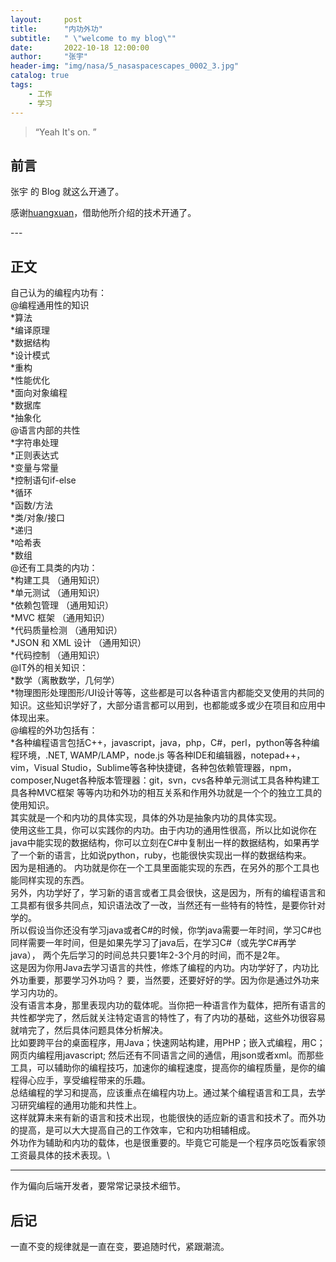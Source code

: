 ```yaml
---
layout:     post
title:      "内功外功"
subtitle:   " \"welcome to my blog\""
date:       2022-10-18 12:00:00
author:     "张宇"
header-img: "img/nasa/5_nasaspacescapes_0002_3.jpg"
catalog: true
tags:
    - 工作
    - 学习
---
```


> “Yeah It's on. ”


## 前言

张宇 的 Blog 就这么开通了。

感谢[huangxuan](http://huangxuan.me)，借助他所介绍的技术开通了。

<p id = "build"></p>
---

## 正文

自己认为的编程内功有：\
@编程通用性的知识\
*算法\
*编译原理\
*数据结构\
*设计模式\
*重构\
*性能优化\
*面向对象编程\
*数据库\
*抽象化\
@语言内部的共性\
*字符串处理\
*正则表达式\
*变量与常量\
*控制语句if-else\
*循环\
*函数/方法\
*类/对象/接口\
*递归\
*哈希表\
*数组\
@还有工具类的内功：\
*构建工具 （通用知识）\
*单元测试 （通用知识）\
*依赖包管理 （通用知识）\
*MVC 框架 （通用知识）\
*代码质量检测 （通用知识）\
*JSON 和 XML 设计 （通用知识）\
*代码控制 （通用知识）\
@IT外的相关知识：\
*数学（离散数学，几何学）\
*物理图形处理图形/UI设计等等，这些都是可以各种语言内都能交叉使用的共同的知识。这些知识学好了，大部分语言都可以用到，也都能或多或少在项目和应用中体现出来。\
@编程的外功包括有：\
*各种编程语言包括C++，javascript，java，php，C#，perl，python等各种编程环境，.NET, WAMP/LAMP，node.js 等各种IDE和编辑器，notepad++，vim，Visual Studio，Sublime等各种快捷键，各种包依赖管理器，npm，composer,Nuget各种版本管理器：git，svn，cvs各种单元测试工具各种构建工具各种MVC框架 等等内功和外功的相互关系和作用外功就是一个个的独立工具的使用知识。\
其实就是一个和内功的具体实现，具体的外功是抽象内功的具体实现。\
使用这些工具，你可以实践你的内功。由于内功的通用性很高，所以比如说你在java中能实现的数据结构，你可以立刻在C#中复制出一样的数据结构，如果再学了一个新的语言，比如说python，ruby，也能很快实现出一样的数据结构来。\
因为是相通的。 内功就是你在一个工具里面能实现的东西，在另外的那个工具也能同样实现的东西。\
另外，内功学好了，学习新的语言或者工具会很快，这是因为，所有的编程语言和工具都有很多共同点，知识语法改了一改，当然还有一些特有的特性，是要你针对学的。\
所以假设当你还没有学习java或者C#的时候，你学java需要一年时间，学习C#也同样需要一年时间，但是如果先学习了java后，在学习C#（或先学C#再学java）， 两个先后学习的时间总共只要1年2-3个月的时间，而不是2年。\
这是因为你用Java去学习语言的共性，修炼了编程的内功。内功学好了，内功比外功重要，那要学习外功吗？ 要，当然要，还要好好的学。因为你是通过外功来学习内功的。\
没有语言本身，那里表现内功的载体呢。当你把一种语言作为载体，把所有语言的共性都学完了，然后就关注特定语言的特性了，有了内功的基础，这些外功很容易就啃完了，然后具体问题具体分析解决。\
比如要跨平台的桌面程序，用Java；快速网站构建，用PHP；嵌入式编程，用C；网页内编程用javascript;  然后还有不同语言之间的通信，用json或者xml。而那些工具，可以辅助你的编程技巧，加速你的编程速度，提高你的编程质量，是你的编程得心应手，享受编程带来的乐趣。\
总结编程的学习和提高，应该重点在编程内功上。通过某个编程语言和工具，去学习研究编程的通用功能和共性上。\
这样就算未来有新的语言和技术出现，也能很快的适应新的语言和技术了。而外功的提高，是可以大大提高自己的工作效率，它和内功相辅相成。\
外功作为辅助和内功的载体，也是很重要的。毕竟它可能是一个程序员吃饭看家领工资最具体的技术表现。\ 

---

作为偏向后端开发者，要常常记录技术细节。

## 后记

一直不变的规律就是一直在变，要追随时代，紧跟潮流。


